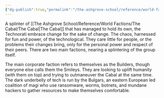 ```yaml
---
{"dg-publish":true,"permalink":"/the-ashgrove-school/reference/world-factions/the-cabal/the-technorati/"}
---
```


A splinter of [[The Ashgrove School/Reference/World Factions/The Cabal/The Cabal\|The Cabal]] that has managed to hold its own, the Technorati embrace change for the sake of change. The chaos, harnessed for fun and power, of the technological. They care little for people, or the problems their changes bring, only for the personal power and respect of their peers. There are two main factions, nearing a splintering of the group itself. 

The main corporate faction refers to themselves as the Builders, though everyone else calls them the Smileys. They are looking to uplift humanity (with them on top) and trying to outmaneuver the Cabal at the same time. The dark underbelly of tech is run by the Bulgars, an eastern European led coalition of magi who use ransomware, worms, botnets, and mundane hackers to gather resources to make themselves comfortable.

